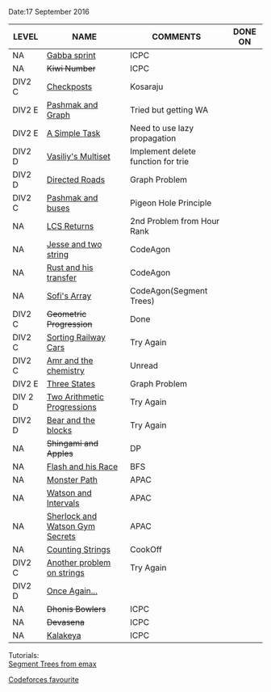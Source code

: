 Date:17 September  2016  

LEVEL | NAME | COMMENTS | DONE ON |  
-------|------|----------|---------|
NA|[Gabba sprint ](https://www.codechef.com/TSTAMR15/problems/AMR14I)|ICPC|
NA|~~Kiwi Number~~|ICPC|
DIV2 C|[Checkposts](http://codeforces.com/problemset/problem/427/C)|Kosaraju|
DIV2 E|[Pashmak and Graph](http://codeforces.com/problemset/problem/459/E)|Tried but getting WA
DIV2 E|[A Simple Task](http://codeforces.com/problemset/problem/558/E)| Need to use lazy propagation|
DIV2 D|[Vasiliy's Multiset](http://codeforces.com/contest/706/problem/D) |Implement delete function for trie|
DIV2 D|[Directed Roads](http://codeforces.com/contest/711/problem/D) |Graph Problem|
DIV2 C|[Pashmak and buses](http://codeforces.com/contest/459/problem/C)|Pigeon Hole Principle|
NA|[LCS Returns](https://www.hackerrank.com/contests/hourrank-11/challenges/tutzki-and-lcs)|2nd Problem from Hour Rank|
NA|[Jesse and two string](https://www.hackerrank.com/contests/codeagon/challenges/jesse-and-two-strings-)|CodeAgon|
NA|[Rust and his transfer](https://www.hackerrank.com/contests/codeagon/challenges/rust-transfer)|CodeAgon|
NA|[Sofi's Array](https://www.hackerrank.com/contests/codeagon/challenges/sofi)|CodeAgon(Segment Trees)|
DIV2 C|~~Geometric Progression~~|Done|
DIV2 C|[Sorting Railway Cars](http://codeforces.com/contest/606/problem/C)|Try Again|
DIV2 C|[Amr and the chemistry](http://codeforces.com/problemset/problem/558/C)|Unread|
DIV2 E|[Three States](http://codeforces.com/contest/591)|Graph Problem|
DIV 2 D|[Two Arithmetic Progressions](http://codeforces.com/contest/710/problem/D)|Try Again|
DIV2 D|[Bear and the blocks](http://codeforces.com/problemset/problem/573/B)|Try Again|
NA|~~Shingami and Apples~~|DP|
NA|[Flash and his Race](https://www.codechef.com/SIC2016/problems/SPEC)|BFS|
NA|[Monster Path](https://code.google.com/codejam/contest/6274486/dashboard#s=p0)|APAC|
NA|[Watson and Intervals](https://code.google.com/codejam/contest/5254487/dashboard#s=p2)|APAC|
NA|[Sherlock and Watson Gym Secrets](https://code.google.com/codejam/contest/5254487/dashboard#s=p1)|APAC|
NA|[Counting Strings](https://www.codechef.com/COOK74/problems/TACNTSTR)|CookOff|
DIV2 C|[Another problem on strings](http://codeforces.com/problemset/problem/165/C)|Try Again|
DIV2 D|[Once Again...](http://codeforces.com/problemset/problem/583/D)||
NA|~~Dhonis Bowlers~~|ICPC|
NA|~~Devasena~~|ICPC|
NA|[Kalakeya](https://www.codechef.com/ACMAMR15/problems/AMR15C)|ICPC|


Tutorials:<br/>
[Segment Trees from emax](https://translate.yandex.com/translate?url=http%3A%2F%2Fe-maxx.ru%2Falgo%2Fsegment_tree&lang=ru-en)

[Codeforces favourite](http://codeforces.com/favourite/problems)
